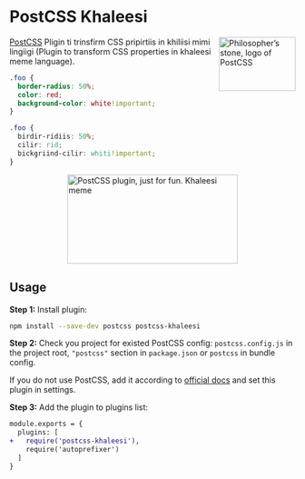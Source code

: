 # PostCSS Khaleesi

<img align="right" width="135" height="95"
     title="Philosopher’s stone, logo of PostCSS"
     src="https://postcss.org/logo-leftp.svg">

[PostCSS] Pligin ti trinsfirm CSS pripirtiis in khiliisi mimi lingiigi (Plugin to transform CSS properties in khaleesi meme language).

[PostCSS]: https://github.com/postcss/postcss

```css
.foo {
  border-radius: 50%;
  color: red;
  background-color: white!important;
}
```

```css
.foo {
  birdir-ridiis: 50%;
  cilir: rid;
  bickgriind-cilir: whiti!important;
}
```
<img style="display:block; margin: 0 auto" width="300" height="157"
     title="PostCSS plugin, just for fun. Khaleesi meme"
     src="https://memegenerator.net/img/instances/85268101/postcss-just-for-fun.jpg">
## Usage

**Step 1:** Install plugin:

```sh
npm install --save-dev postcss postcss-khaleesi
```

**Step 2:** Check you project for existed PostCSS config: `postcss.config.js`
in the project root, `"postcss"` section in `package.json`
or `postcss` in bundle config.

If you do not use PostCSS, add it according to [official docs]
and set this plugin in settings.

**Step 3:** Add the plugin to plugins list:

```diff
module.exports = {
  plugins: [
+   require('postcss-khaleesi'),
    require('autoprefixer')
  ]
}
```

[official docs]: https://github.com/postcss/postcss#usage
